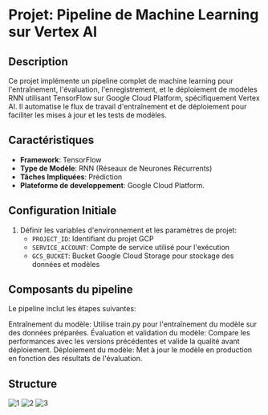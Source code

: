 # Projet: Pipeline de Machine Learning sur Vertex AI

## Description
Ce projet implémente un pipeline complet de machine learning pour l'entraînement, l'évaluation, l'enregistrement, et le déploiement de modèles RNN utilisant TensorFlow sur Google Cloud Platform, spécifiquement Vertex AI. Il automatise le flux de travail d'entraînement et de déploiement pour faciliter les mises à jour et les tests de modèles.

## Caractéristiques
- **Framework**: TensorFlow
- **Type de Modèle**: RNN (Réseaux de Neurones Récurrents)
- **Tâches Impliquées**: Prédiction
- **Plateforme de developpement**: Google Cloud Platform.

## Configuration Initiale
1. Définir les variables d'environnement et les paramètres de projet:
   - `PROJECT_ID`: Identifiant du projet GCP
   - `SERVICE_ACCOUNT`: Compte de service utilisé pour l'exécution
   - `GCS_BUCKET`: Bucket Google Cloud Storage pour stockage des données et modèles

## Composants du pipeline
Le pipeline inclut les étapes suivantes:

Entraînement du modèle:
Utilise train.py pour l'entraînement du modèle sur des données préparées.
Évaluation et validation du modèle:
Compare les performances avec les versions précédentes et valide la qualité avant déploiement.
Déploiement du modèle:
Met à jour le modèle en production en fonction des résultats de l'évaluation.

## Structure
![1](https://github.com/MamoudouSD/My_IA_project/assets/98142692/0b8a1050-d964-4eff-ab2b-e2dc5a02e81f)
![2](https://github.com/MamoudouSD/My_IA_project/assets/98142692/6a640d5f-b918-4785-9cbf-198397cc27d3)
![3](https://github.com/MamoudouSD/My_IA_project/assets/98142692/e1ec7ecc-d348-465b-ada2-59949fe64975)
